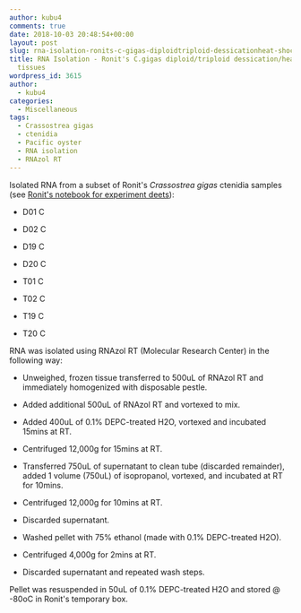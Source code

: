 ```yaml
---
author: kubu4
comments: true
date: 2018-10-03 20:48:54+00:00
layout: post
slug: rna-isolation-ronits-c-gigas-diploidtriploid-dessicationheat-shock-ctenidia-tissues
title: RNA Isolation - Ronit's C.gigas diploid/triploid dessication/heat shock ctenidia
  tissues
wordpress_id: 3615
author:
  - kubu4
categories:
  - Miscellaneous
tags:
  - Crassostrea gigas
  - ctenidia
  - Pacific oyster
  - RNA isolation
  - RNAzol RT
---
```


Isolated RNA from a subset of Ronit's _Crassostrea gigas_ ctenidia samples (see [Ronit's notebook for experiment deets](httpss://genefish.wordpress.com/author/voicesonsocialissues/)):





  * D01 C



  * D02 C



  * D19 C



  * D20 C



  * T01 C



  * T02 C



  * T19 C



  * T20 C






RNA was isolated using RNAzol RT (Molecular Research Center) in the following way:





  * Unweighed, frozen tissue transferred to 500uL of RNAzol RT and immediately homogenized with disposable pestle.



  * Added additional 500uL of RNAzol RT and vortexed to mix.



  * Added 400uL of 0.1% DEPC-treated H2O, vortexed and incubated 15mins at RT.



  * Centrifuged 12,000g for 15mins at RT.



  * Transferred 750uL of supernatant to clean tube (discarded remainder), added 1 volume (750uL) of isopropanol, vortexed, and incubated at RT for 10mins.



  * Centrifuged 12,000g for 10mins at RT.



  * Discarded supernatant.



  * Washed pellet with 75% ethanol (made with 0.1% DEPC-treated H2O).



  * Centrifuged 4,000g for 2mins at RT.



  * Discarded supernatant and repeated wash steps.






Pellet was resuspended in 50uL of 0.1% DEPC-treated H2O and stored @ -80oC in Ronit's temporary box.
